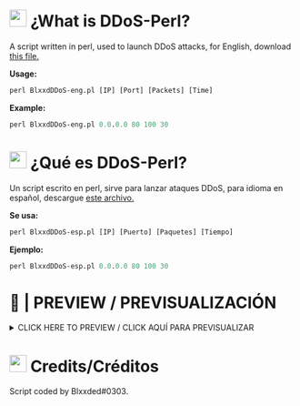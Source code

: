 # <img src="https://emojipedia-us.s3.dualstack.us-west-1.amazonaws.com/thumbs/120/twitter/282/flag-united-states_1f1fa-1f1f8.png" height="30px" width="30px"> ¿What is DDoS-Perl?
A script written in perl, used to launch DDoS attacks, for English, download <a href="https://raw.githubusercontent.com/zBlxxded/DDoS-Perl/main/BlxxdDDoS-eng.pl">this file.</a>

__Usage:__
```perl
perl BlxxdDDoS-eng.pl [IP] [Port] [Packets] [Time]
```
__Example:__
```perl
perl BlxxdDDoS-eng.pl 0.0.0.0 80 100 30
```

# <img src="https://emojipedia-us.s3.dualstack.us-west-1.amazonaws.com/thumbs/120/twitter/282/flag-spain_1f1ea-1f1f8.png" height="30px" width="30px"> ¿Qué es DDoS-Perl?
Un script escrito en perl, sirve para lanzar ataques DDoS, para idioma en español, descargue <a href="https://raw.githubusercontent.com/zBlxxded/DDoS-Perl/main/BlxxdDDoS-esp.pl">este archivo.</a>

__Se usa:__
```perl
perl BlxxdDDoS-esp.pl [IP] [Puerto] [Paquetes] [Tiempo]
```
__Ejemplo:__
```perl
perl BlxxdDDoS-esp.pl 0.0.0.0 80 100 30
```

# 👀 | PREVIEW / PREVISUALIZACIÓN
<details><summary>CLICK HERE TO PREVIEW / CLICK AQUÍ PARA PREVISUALIZAR</summary><img src="https://github.com/zBlxxded/DDoS-Perl/blob/main/preview.png"></details>

# <img src="https://emojipedia-us.s3.dualstack.us-west-1.amazonaws.com/thumbs/120/twitter/282/drop-of-blood_1fa78.png" height="30px" width="30px"> Credits/Créditos

Script coded by Blxxded#0303.
